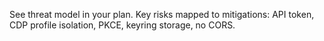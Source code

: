 See threat model in your plan. Key risks mapped to mitigations: API token, CDP profile isolation, PKCE, keyring storage, no CORS.
